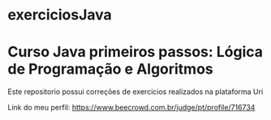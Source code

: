 # exerciciosJava

<h1>Curso Java primeiros passos: Lógica de Programação e Algoritmos</h1>

<p>Este repositorio possui correções de exercicios realizados na plataforma Uri

Link do meu perfil:
https://www.beecrowd.com.br/judge/pt/profile/716734
